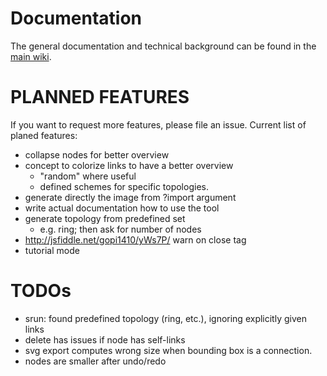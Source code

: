 # Documentation

The general documentation and technical background can be found in the [main wiki](https://wikis.uni-paderborn.de/pc2doc/FPGA_Serial_Channels).

# PLANNED FEATURES

If you want to request more features, please file an issue. Current list of planed features:

* collapse nodes for better overview
* concept to colorize links to have a better overview
  * "random" where useful 
  * defined schemes for specific topologies.
* generate directly the image from ?import argument
* write actual documentation how to use the tool
* generate topology from predefined set
  * e.g. ring; then ask for number of nodes
* http://jsfiddle.net/gopi1410/yWs7P/ warn on close tag
* tutorial mode

# TODOs
* srun: found predefined topology (ring, etc.), ignoring explicitly given links
* delete has issues if node has self-links
* svg export computes wrong size when bounding box is a connection.
* nodes are smaller after undo/redo

